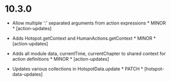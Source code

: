 10.3.0
======

- Allow multiple ':' separated arguments from action expressions * MINOR * [action-updates]
- Adds Hotspot.getContext and HumanActions.getContext * MINOR * [action-updates]
- Adds all module data, currentTime, currentChapter to shared context for action definitions * MINOR * [action-updates]

- Updates various collections in HotspotData.update * PATCH * [hotspot-data-updates]